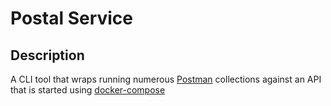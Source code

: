 # Postal Service

## Description

A CLI tool that wraps running numerous [Postman](https://www.getpostman.com)
collections against an API that is started using [docker-compose](https://docs.docker.com/compose)
